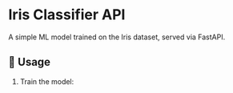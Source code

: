 # Iris Classifier API

A simple ML model trained on the Iris dataset, served via FastAPI.

## 🚀 Usage

1. Train the model:
